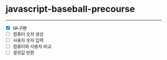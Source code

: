 # javascript-baseball-precourse

<hr>

- [X] <s>UI 구현</s>
- [ ] 컴퓨터 숫자 생성
- [ ] 사용자 숫자 입력
- [ ] 컴퓨터와 사용자 비교
- [ ] 결괏값 반환